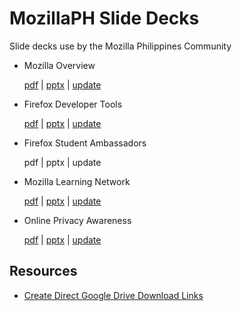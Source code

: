 # MozillaPH Slide Decks
Slide decks use by the Mozilla Philippines Community

- Mozilla Overview

  [pdf](https://docs.google.com/presentation/d/1q0D3DGKatCTYQl0VwwRks5yL8U7j38z00tkecWV1Sis/export/pdf) | [pptx](https://docs.google.com/presentation/d/1q0D3DGKatCTYQl0VwwRks5yL8U7j38z00tkecWV1Sis/export/pptx) | [update](https://docs.google.com/presentation/d/1q0D3DGKatCTYQl0VwwRks5yL8U7j38z00tkecWV1Sis/edit?usp=sharing)
- Firefox Developer Tools

  [pdf](https://docs.google.com/presentation/d/1F9VAPvYqB3jIHPLRTR0iYKZqJDet9uxUz4u8-jh1Wt8/export/pdf) | [pptx](https://docs.google.com/presentation/d/1F9VAPvYqB3jIHPLRTR0iYKZqJDet9uxUz4u8-jh1Wt8/export/pptx) | [update](https://docs.google.com/presentation/d/1F9VAPvYqB3jIHPLRTR0iYKZqJDet9uxUz4u8-jh1Wt8/edit?usp=sharing)
- Firefox Student Ambassadors

  pdf | pptx | update
- Mozilla Learning Network

  [pdf](https://docs.google.com/presentation/d/1p6ijCvoGqMaVRD4OMtn4wRk9XrpvPv7mes7xJ4lrJqU/export/pdf) | [pptx](https://docs.google.com/presentation/d/1p6ijCvoGqMaVRD4OMtn4wRk9XrpvPv7mes7xJ4lrJqU/export/pptx) | [update](https://docs.google.com/presentation/d/1p6ijCvoGqMaVRD4OMtn4wRk9XrpvPv7mes7xJ4lrJqU/edit?usp=sharing)
- Online Privacy Awareness

  [pdf](https://docs.google.com/presentation/d/1Jft1GuNmPqhDax2nI37dShk4TlVSmKNWBEGBCuTaMNE/export/pdf) | [pptx](https://docs.google.com/presentation/d/1Jft1GuNmPqhDax2nI37dShk4TlVSmKNWBEGBCuTaMNE/export/pptx) | [update](https://docs.google.com/presentation/d/1Jft1GuNmPqhDax2nI37dShk4TlVSmKNWBEGBCuTaMNE/edit?usp=sharing)
  
  
## Resources
- [Create Direct Google Drive Download Links](http://blog.appsevents.com/2014/04/how-to-bypass-google-drive-viewer-and.html)
  
  
